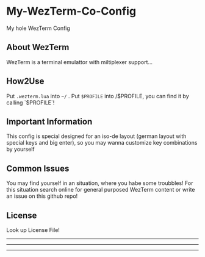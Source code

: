 # My-WezTerm-Co-Config
My hole WezTerm Config

## About WezTerm
WezTerm is a terminal emulattor with miltiplexer support... 

## How2Use
Put `.wezterm.lua` into `~/` .
Put `$PROFILE` into /$PROFILE, you can find it by calling `$PROFILE`!

## Important Information
This config is special designed for an iso-de layout (german layout with special keys and big enter), so you may wanna customize key combinations by yourself

## Common Issues
You may find yourself in an situation, where you habe some troubbles! For this situation search online for general purposed WezTerm content or write an issue on this github repo!

## License
Look up License File! 

---
---
---
